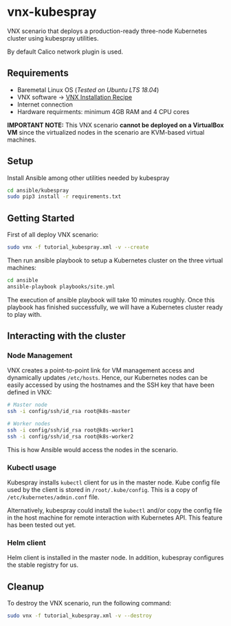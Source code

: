 # vnx-kubespray

VNX scenario that deploys a production-ready three-node Kubernetes cluster using kubespray utilities.

By default Calico network plugin is used.

## Requirements

- Baremetal Linux OS (_Tested on Ubuntu LTS 18.04_)
- VNX software -> [VNX Installation Recipe](https://web.dit.upm.es/vnxwiki/index.php/Vnx-install)
- Internet connection
- Hardware requirments: minimum 4GB RAM and 4 CPU cores

**IMPORTANT NOTE:** This VNX scenario **cannot be deployed on a VirtualBox VM** since the virtualized nodes in the scenario are KVM-based virtual machines.

## Setup

Install Ansible among other utilities needed by kubespray

```bash
cd ansible/kubespray
sudo pip3 install -r requirements.txt
```

## Getting Started

First of all deploy VNX scenario:

```bash
sudo vnx -f tutorial_kubespray.xml -v --create
```

Then run ansible playbook to setup a Kubernetes cluster on the three virtual machines:

```bash
cd ansible
ansible-playbook playbooks/site.yml
```

The execution of ansible playbook will take 10 minutes roughly. Once this playbook has finished successfully, we will have a Kubernetes cluster ready to play with.

## Interacting with the cluster

### Node Management

VNX creates a point-to-point link for VM management access and dynamically updates `/etc/hosts`. Hence, our Kubernetes nodes can be easily accessed by using the hostnames and the SSH key that have been defined in VNX:

```bash
# Master node
ssh -i config/ssh/id_rsa root@k8s-master

# Worker nodes
ssh -i config/ssh/id_rsa root@k8s-worker1
ssh -i config/ssh/id_rsa root@k8s-worker2
```
This is how Ansible would access the nodes in the scenario.

### Kubectl usage

Kubespray installs `kubectl` client for us in the master node. Kube config file used by the client is stored in `/root/.kube/config`. This is a copy of `/etc/kubernetes/admin.conf` file.

Alternatively, kubespray could install the `kubectl` and/or copy the config file in the host machine for remote interaction with Kubernetes API. This feature has been tested out yet.

### Helm client

Helm client is installed in the master node. In addition, kubespray configures the stable registry for us.


## Cleanup

To destroy the VNX scenario, run the following command:

```bash
sudo vnx -f tutorial_kubespray.xml -v --destroy
```